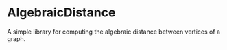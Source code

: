 # AlgebraicDistance
A simple library for computing the algebraic distance between vertices of a graph.
